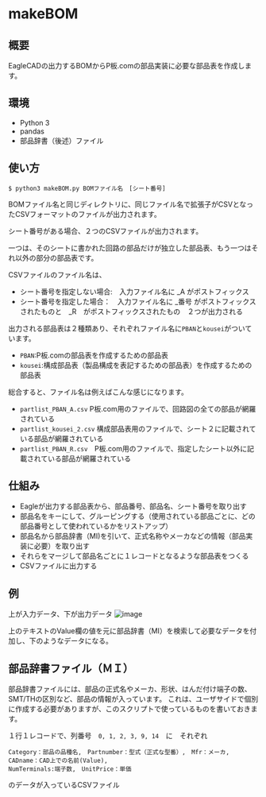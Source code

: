 # makeBOM

## 概要
EagleCADの出力するBOMからP板.comの部品実装に必要な部品表を作成します。

## 環境
- Python 3
- pandas
- 部品辞書（後述）ファイル

## 使い方

```
$ python3 makeBOM.py BOMファイル名　[シート番号]
```

BOMファイル名と同じディレクトリに、同じファイル名で拡張子がCSVとなったCSVフォーマットのファイルが出力されます。

シート番号がある場合、２つのCSVファイルが出力されます。

一つは、そのシートに書かれた回路の部品だけが独立した部品表、もう一つはそれ以外の部分の部品表です。

CSVファイルのファイル名は、
- シート番号を指定しない場合:　入力ファイル名に \_A がポストフィックス
- シート番号を指定した場合：　入力ファイル名に \_番号 がポストフィックスされたものと　\_R　がポストフィックスされたもの　２つが出力される

出力される部品表は２種類あり、それぞれファイル名に`PBAN`と`kousei`がついています。

- `PBAN`:P板.comの部品表を作成するための部品表
- `kousei`:構成部品表（製品構成を表記するための部品表）を作成するための部品表

総合すると、ファイル名は例えばこんな感じになります。
- `partlist_PBAN_A.csv` P板.com用のファイルで、回路図の全ての部品が網羅されている
- `partlist_kousei_2.csv` 構成部品表用のファイルで、シート２に記載されている部品が網羅されている
- `partlist_PBAN_R.csv`　P板.com用のファイルで、指定したシート以外に記載されている部品が網羅されている

## 仕組み
- Eagleが出力する部品表から、部品番号、部品名、シート番号を取り出す
- 部品名をキーにして、グルーピングする（使用されている部品ごとに、どの部品番号として使われているかをリストアップ）
- 部品名から部品辞書（MI)を引いて、正式名称やメーカなどの情報（部品実装に必要）を取り出す
- それらをマージして部品名ごとに１レコードとなるような部品表をつくる
- CSVファイルに出力する

## 例
上が入力データ、下が出力データ
![image](https://user-images.githubusercontent.com/9587359/112434301-c24ea480-8d86-11eb-91f5-4aa2bd8fe7e2.png)

上のテキストのValue欄の値を元に部品辞書（MI）を検索して必要なデータを付加し、下のようなデータになる。

## 部品辞書ファイル（ＭＩ）
部品辞書ファイルには、部品の正式名やメーカ、形状、はんだ付け端子の数、SMT/THの区別など、部品の情報が入っています。
これは、ユーザサイドで個別に作成する必要がありますが、このスクリプトで使っているものを書いておきます。

１行１レコードで、列番号　` 0, 1, 2, 3, 9, 14 `　に　それぞれ

```
Category：部品の品種名,　Partnumber：型式（正式な型番）,　Mfr：メーカ,　CADname：CAD上での名前(Value),
NumTerminals:端子数,　UnitPrice：単価
```

のデータが入っているCSVファイル

